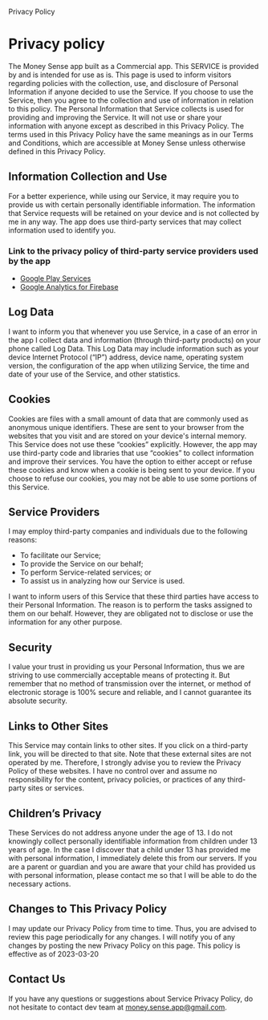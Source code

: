 Privacy Policy
# Privacy policy
The Money Sense app built as a Commercial app. This SERVICE is provided by and is intended for use as is.
This page is used to inform visitors regarding policies with the collection, use, and disclosure of Personal Information if anyone decided to use the Service.
If you choose to use the Service, then you agree to the collection and use of information in relation to this policy. The Personal Information that Service collects is used for providing and improving the Service. It will not use or share your information with anyone except as described in this Privacy Policy.
The terms used in this Privacy Policy have the same meanings as in our Terms and Conditions, which are accessible at Money Sense unless otherwise defined in this Privacy Policy.
## Information Collection and Use
For a better experience, while using our Service, it may require you to provide us with certain personally identifiable information. The information that Service requests will be retained on your device and is not collected by me in any way.
The app does use third-party services that may collect information used to identify you.
### Link to the privacy policy of third-party service providers used by the app
- [Google Play Services](https://play.google.com/about/play-terms/)
- [Google Analytics for Firebase](https://firebase.google.com/support/privacy)
## Log Data
I want to inform you that whenever you use Service, in a case of an error in the app I collect data and information (through third-party products) on your phone called Log Data. This Log Data may include information such as your device Internet Protocol (“IP”) address, device name, operating system version, the configuration of the app when utilizing Service, the time and date of your use of the Service, and other statistics.
## Cookies
Cookies are files with a small amount of data that are commonly used as anonymous unique identifiers. These are sent to your browser from the websites that you visit and are stored on your device's internal memory.
This Service does not use these “cookies” explicitly. However, the app may use third-party code and libraries that use “cookies” to collect information and improve their services. You have the option to either accept or refuse these cookies and know when a cookie is being sent to your device. If you choose to refuse our cookies, you may not be able to use some portions of this Service.
## Service Providers
I may employ third-party companies and individuals due to the following reasons:
- To facilitate our Service;
- To provide the Service on our behalf;
- To perform Service-related services; or
- To assist us in analyzing how our Service is used.

I want to inform users of this Service that these third parties have access to their Personal Information. The reason is to perform the tasks assigned to them on our behalf. However, they are obligated not to disclose or use the information for any other purpose.
## Security
I value your trust in providing us your Personal Information, thus we are striving to use commercially acceptable means of protecting it. But remember that no method of transmission over the internet, or method of electronic storage is 100% secure and reliable, and I cannot guarantee its absolute security.
## Links to Other Sites
This Service may contain links to other sites. If you click on a third-party link, you will be directed to that site. Note that these external sites are not operated by me. Therefore, I strongly advise you to review the Privacy Policy of these websites. I have no control over and assume no responsibility for the content, privacy policies, or practices of any third-party sites or services.
## Children’s Privacy
These Services do not address anyone under the age of 13. I do not knowingly collect personally identifiable information from children under 13 years of age. In the case I discover that a child under 13 has provided me with personal information, I immediately delete this from our servers. If you are a parent or guardian and you are aware that your child has provided us with personal information, please contact me so that I will be able to do the necessary actions.
## Changes to This Privacy Policy
I may update our Privacy Policy from time to time. Thus, you are advised to review this page periodically for any changes. I will notify you of any changes by posting the new Privacy Policy on this page.
This policy is effective as of 2023-03-20
## Contact Us
If you have any questions or suggestions about Service Privacy Policy, do not hesitate to contact dev team at money.sense.app@gmail.com.
